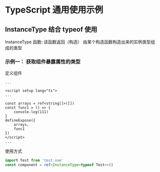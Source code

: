 # TypeScript 通用使用示例

<!-- const dialog = ref<InstanceType<typeof LoginForm>>(); -->

## InstanceType 结合 typeof 使用

InstanceType 函数: 该函数返回（构造） 由某个构造函数构造出来的实例类型组成的类型

### 示例一： 获取组件暴露属性的类型

定义组件

```vue
...

<script setup lang="ts">
...

const arrays = ref<string[]>([])
const func1 = () => {
    console.log(111)
}
defineExpose({
    arrays,
    func1
})
</script>
...
```

使用方式

```typescript
import Test from 'test.vue'
const component = ref<InstanceType<typeof Test>>()
```

